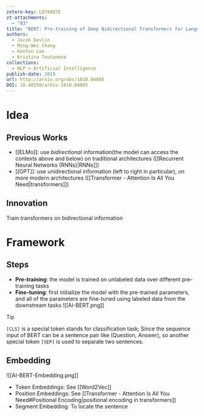 ```yaml
---
zotero-key: LQY8AQTE
zt-attachments:
  - "93"
title: "BERT: Pre-training of Deep Bidirectional Transformers for Language Understanding"
authors:
  - Jacob Devlin
  - Ming-Wei Chang
  - Kenton Lee
  - Kristina Toutanova
collections:
  - NLP > Artificial Intelligence
publish-date: 2019
url: http://arxiv.org/abs/1810.04805
DOI: 10.48550/arXiv.1810.04805
---
```

# Idea
## Previous Works
- [[ELMo]]: use *bidirectional* information(the model can access the contexts above and below) on traditional architectures ([[Recurrent Neural Networks (RNNs)|RNNs]])
- [[GPT]]: use unidirectional information (left to right in particular), on more modern architectures ([[Transformer - Attention Is All You Need|transformers]])
## Innovation
Train transformers on bidirectional information

# Framework
## Steps
- **Pre-training**: the model is trained on unlabeled data over different pre-training tasks
- **Fine-tuning**: first initialize the model with the pre-trained parameters, and all of the parameters are fine-tuned using labeled data from the downstream tasks
![[AI-BERT.png]]
> [!Tip]
> `[CLS]` is a special token stands for classification task; Since the sequence input of BERT can be a sentence pair like (Question, Answer), so another special token `[SEP]` is used to separate two sentences.
## Embedding
![[AI-BERT-Embedding.png]]
- Token Embeddings: See [[Word2Vec]]
- Position Embeddings: See [[Transformer - Attention Is All You Need#Positional Encoding|positional encoding in transformers]]
- Segment Embedding: To locate the sentence